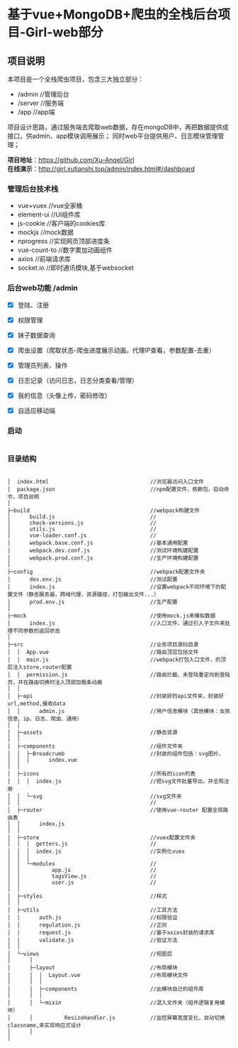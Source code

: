 # 基于vue+MongoDB+爬虫的全栈后台项目-Girl-web部分

## 项目说明 
本项目是一个全栈爬虫项目，包含三大独立部分：
- /admin   //管理后台
- /server  //服务端
- /app     //app端

项目设计思路，通过服务端去爬取web数据，存在mongoDB中，再把数据提供成接口，供admin、app模块调用展示；
同时web平台提供用户、日志模块管理管理；


**项目地址**：https://github.com/Xu-Angel/Girl  <br/>
**在线演示**：http://girl.xutianshi.top/admin/index.html#/dashboard


### 管理后台技术栈
- vue+vuex            //vue全家桶   
- element-ui          //UI组件库 
- js-cookie           //客户端的cookies库
- mockjs              //mock数据 
- nprogress           //实现网页顶部进度条
- vue-count-to        //数字累加动画组件
- axios               //前端请求库
- socket.io           //即时通讯模块,基于websocket


### 后台web功能  /admin
- [x] 登陆、注册
- [x] 权限管理
- [x] 妹子数据查询
- [x] 爬虫设置（爬取状态-爬虫进度展示动画，代理IP查看，参数配置-去重）
- [x] 管理员列表、操作
- [x] 日志记录（访问日志，日志分类查看/管理）
- [x] 我的信息（头像上传，密码修改）
- [x] 自适应移动端


### 启动
```javascript

```

### 目录结构

```$xslt                                    
                                             
│  index.html                                //浏览器访问入口文件
│  package.json                              //npm配置文件，依赖包，启动命令，项目说明
│                                            
├─build                                      //webpack构建文件
│      build.js                              //
│      check-versions.js                     //
│      utils.js                              //
│      vue-loader.conf.js                    //
│      webpack.base.conf.js                  //基本通用配置
│      webpack.dev.conf.js                   //测试环境构建配置
│      webpack.prod.conf.js                  //生产环境构建配置
│                                            
├─config                                     //webpack配置文件夹
│      dev.env.js                            //测试配置
│      index.js                              //设置webpack不同环境下的配置文件（静态服务器，跨域代理，资源路径，打包输出文件...）
│      prod.env.js                           //生产配置
│                                            
├─mock                                       //使用mock.js来模拟数据
│      index.js                              //入口文件，通过引入子文件来处理不同参数的返回状态
│                                            
├─src                                        //业务项目源码目录
│  │  App.vue                                //路由顶层包括文件
│  │  main.js                                //webpack打包入口文件，的顶层注入store,router配置
│  │  permission.js                          //路由拦截，未登陆重定向到登陆页，并在路由切换时注入顶部加载条动画
│  │                                         
│  ├─api                                     //封装好的api文件夹，封装好url,method,接收data
│  │      admin.js                           //用户信息模块（其他模块：女孩信息、ip、日志、爬虫、通用）
│  │                                         
│  ├─assets                                  //静态资源
│  │                                         
│  ├─components                              //组件文件夹
│  │  ├─Breadcrumb                           //封装的组件包括：svg图片，
│  │  │      index.vue                       
│  │                                         
│  ├─icons                                   //所有的icon列表
│  │  │  index.js                            //把svg文件批量导出，并全局注册
│  │  └─svg                                  //svg文件夹
│  │                                         //
│  ├─router                                  //使用vue-router 配置全局路由表
│  │      index.js                           
│  │                                         
│  ├─store                                   //vuex配置文件夹
│  │  │  getters.js                          //
│  │  │  index.js                            //实例化vuex
│  │  │                                      
│  │  └─modules                              //
│  │          app.js                         //
│  │          tagsView.js                    //
│  │          user.js                        //
│  │                                         
│  ├─styles                                  //样式
│  │                                         
│  ├─utils                                   //工具方法
│  │      auth.js                            //权限验证
│  │      regulation.js                      //正则
│  │      request.js                         //基于axios封装的请求库
│  │      validate.js                        //验证方法
│  │                                         
│  └─views                                   //视图层
│      │                                     
│      ├─layout                              //布局模块
│      │  │  Layout.vue                      //布局模块文件
│      │  │                                  
│      │  ├─components                       //此模块自己的组件库
│      │  │
│      │  └─mixin                            //混入文件夹（组件逻辑复用模块）
│      │          ResizeHandler.js           //监控屏幕宽度变化，自动切换classname,来实现响应式设计
│      │
│

```
